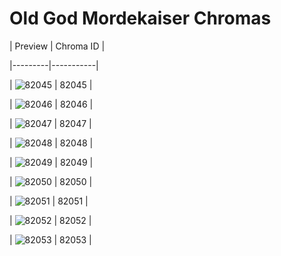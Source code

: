 # Old God Mordekaiser Chromas


| Preview | Chroma ID |

|---------|-----------|

| ![82045](https://raw.communitydragon.org/latest/plugins/rcp-be-lol-game-data/global/default/v1/champion-chroma-images/82/82045.png) | 82045 |

| ![82046](https://raw.communitydragon.org/latest/plugins/rcp-be-lol-game-data/global/default/v1/champion-chroma-images/82/82046.png) | 82046 |

| ![82047](https://raw.communitydragon.org/latest/plugins/rcp-be-lol-game-data/global/default/v1/champion-chroma-images/82/82047.png) | 82047 |

| ![82048](https://raw.communitydragon.org/latest/plugins/rcp-be-lol-game-data/global/default/v1/champion-chroma-images/82/82048.png) | 82048 |

| ![82049](https://raw.communitydragon.org/latest/plugins/rcp-be-lol-game-data/global/default/v1/champion-chroma-images/82/82049.png) | 82049 |

| ![82050](https://raw.communitydragon.org/latest/plugins/rcp-be-lol-game-data/global/default/v1/champion-chroma-images/82/82050.png) | 82050 |

| ![82051](https://raw.communitydragon.org/latest/plugins/rcp-be-lol-game-data/global/default/v1/champion-chroma-images/82/82051.png) | 82051 |

| ![82052](https://raw.communitydragon.org/latest/plugins/rcp-be-lol-game-data/global/default/v1/champion-chroma-images/82/82052.png) | 82052 |

| ![82053](https://raw.communitydragon.org/latest/plugins/rcp-be-lol-game-data/global/default/v1/champion-chroma-images/82/82053.png) | 82053 |
